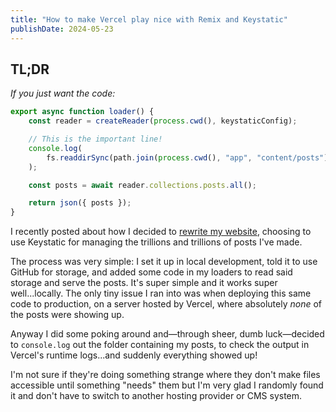 ```yaml
---
title: "How to make Vercel play nice with Remix and Keystatic"
publishDate: 2024-05-23
---
```


## TL;DR

_If you just want the code:_

```typescript
export async function loader() {
	const reader = createReader(process.cwd(), keystaticConfig);

	// This is the important line!
	console.log(
		fs.readdirSync(path.join(process.cwd(), "app", "content/posts"))
	);

	const posts = await reader.collections.posts.all();

	return json({ posts });
}
```

I recently posted about how I decided to [rewrite my website](/posts/rewriting-my-website), choosing to use Keystatic for managing the trillions and trillions of posts I've made.&#x20;

The process was very simple: I set it up in local development, told it to use GitHub for storage, and added some code in my loaders to read said storage and serve the posts. It's super simple and it works super well...locally. The only tiny issue I ran into was when deploying this same code to production, on a server hosted by Vercel, where absolutely _none_ of the posts were showing up.

Anyway I did some poking around and—through sheer, dumb luck—decided to `console.log` out the folder containing my posts, to check the output in Vercel's runtime logs...and suddenly everything showed up!

I'm not sure if they're doing something strange where they don't make files accessible until something "needs" them but I'm very glad I randomly found it and don't have to switch to another hosting provider or CMS system.

